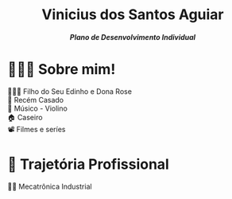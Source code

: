 <h1 align="center">Vinicius dos Santos Aguiar</h1>
<h5 align="center">Plano de Desenvolvimento Individual</h5>


<h1>👨🏻‍💻 Sobre mim!</h1>

<p>
👨‍👩‍👦 Filho do Seu Edinho e Dona Rose </br>
💑 Recém Casado</br>
🎻 Músico - Violino</br>
🏠 Caseiro </br>
📽️ Filmes e seríes </br>
</p>

<h1>📃 Trajetória Profissional</h1>
<p> 
👨‍🎓 Mecatrônica Industrial </br>
</p>
